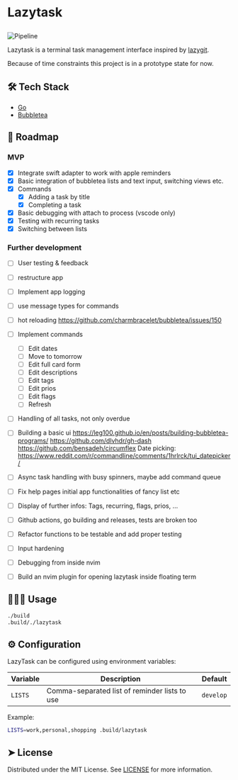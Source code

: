 # <p>Lazytask</p>

![Pipeline](https://github.com/florianbellmann/lazytask/actions/workflows/go.yml/badge.svg)

Lazytask is a terminal task management interface inspired by [lazygit](https://github.com/jesseduffield/lazygit).

Because of time constraints this project is in a prototype state for now.

## 🛠️ Tech Stack

- [Go](https://go.dev/)
- [Bubbletea](https://github.com/charmbracelet/bubbletea/tree/master)

## 🧐 Roadmap

### MVP

- [x] Integrate swift adapter to work with apple reminders
- [x] Basic integration of bubbletea lists and text input, switching views etc.
- [x] Commands
  - [x] Adding a task by title
  - [x] Completing a task
- [x] Basic debugging with attach to process (vscode only)
- [x] Testing with recurring tasks
- [x] Switching between lists 

### Further development

- [ ] User testing & feedback
- [ ] restructure app
- [ ] Implement app logging
- [ ] use message types for commands
- [ ] hot reloading https://github.com/charmbracelet/bubbletea/issues/150

- [ ] Implement commands
  - [ ] Edit dates
  - [ ] Move to tomorrow
  - [ ] Edit full card form
  - [ ] Edit descriptions
  - [ ] Edit tags
  - [ ] Edit prios
  - [ ] Edit flags
  - [ ] Refresh
- [ ] Handling of all tasks, not only overdue

- [ ] Building a basic ui
      https://leg100.github.io/en/posts/building-bubbletea-programs/
      https://github.com/dlvhdr/gh-dash
      https://github.com/bensadeh/circumflex
      Date picking: https://www.reddit.com/r/commandline/comments/1hrlrck/tui_datepicker/
- [ ] Async task handling with busy spinners, maybe add command queue
- [ ] Fix help pages initial app functionalities of fancy list etc
- [ ] Display of further infos: Tags, recurring, flags, prios, ...

- [ ] Github actions, go building and releases, tests are broken too
- [ ] Refactor functions to be testable and add proper testing
- [ ] Input hardening
- [ ] Debugging from inside nvim

- [ ] Build an nvim plugin for opening lazytask inside floating term

## 🧑🏻‍💻 Usage

```sh
./build
.build/./lazytask
```

## ⚙️ Configuration

LazyTask can be configured using environment variables:

| Variable | Description | Default |
| --- | --- | --- |
| `LISTS` | Comma-separated list of reminder lists to use | `develop` |

Example:
```sh
LISTS=work,personal,shopping .build/lazytask
```

## ➤ License

Distributed under the MIT License. See [LICENSE](LICENSE) for more information.
